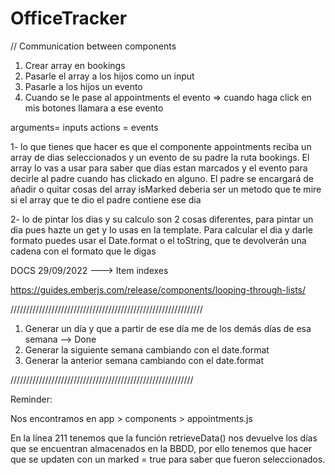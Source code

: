 # OfficeTracker


// Communication between components

1. Crear array en bookings
2. Pasarle el array a los hijos como un input
3. Pasarle a los hijos un evento
4. Cuando se le pase al appointments el evento => cuando haga click en mis botones llamara a ese evento

arguments= inputs
actions = events

1- lo que tienes que hacer es que el componente appointments reciba un array de dias seleccionados y un evento de su padre la ruta bookings. El array lo vas a usar para saber que dias estan marcados y el evento para decirle al padre cuando has clickado en alguno. El padre se encargará de añadir o quitar cosas del array
isMarked deberia ser un metodo que te mire si el array que te dio el padre contiene ese dia

2- lo de pintar los dias y su calculo son 2 cosas diferentes, para pintar un dia pues hazte un get y lo usas en la template. Para calcular el dia y darle formato puedes usar el Date.format o el toString, que te devolverán una cadena con el formato que le digas



DOCS 29/09/2022 ---> Item indexes

https://guides.emberjs.com/release/components/looping-through-lists/




/////////////////////////////////////////////////////////////

1. Generar un día y que a partir de ese día me de los demás días de esa semana --> Done
2. Generar la siguiente semana cambiando con el date.format 
3. Generar la anterior semana cambiando con el date.format

//////////////////////////////////////////////////////////

Reminder: 

Nos encontramos en app > components > appointments.js 

En la línea 211 tenemos que la función retrieveData() nos devuelve los días que se encuentran almacenados en la BBDD, por ello tenemos que hacer
que se updaten con un marked = true para saber que fueron seleccionados.
